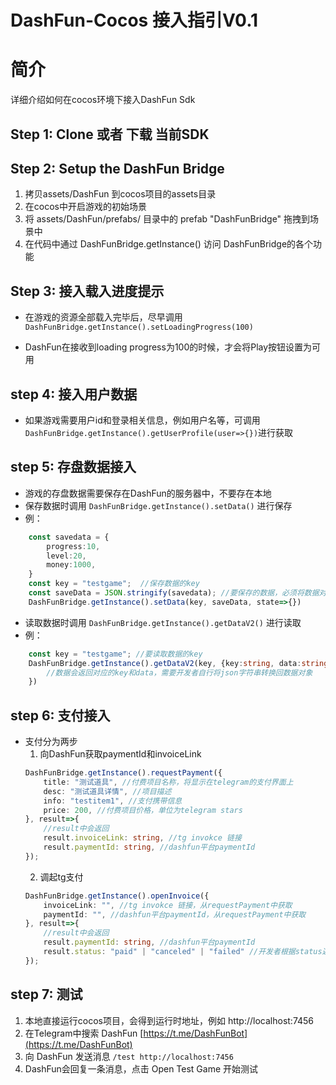 # DashFun-Cocos 接入指引V0.1

# 简介
详细介绍如何在cocos环境下接入DashFun Sdk

## Step 1: Clone 或者 下载 当前SDK
## Step 2: Setup the DashFun Bridge
1. 拷贝assets/DashFun 到cocos项目的assets目录
2. 在cocos中开启游戏的初始场景
3. 将 assets/DashFun/prefabs/ 目录中的 prefab "DashFunBridge" 拖拽到场景中
4. 在代码中通过 DashFunBridge.getInstance() 访问 DashFunBridge的各个功能

## Step 3: 接入载入进度提示
- 在游戏的资源全部载入完毕后，尽早调用  `DashFunBridge.getInstance().setLoadingProgress(100)`

- DashFun在接收到loading progress为100的时候，才会将Play按钮设置为可用

## step 4: 接入用户数据
- 如果游戏需要用户id和登录相关信息，例如用户名等，可调用 `DashFunBridge.getInstance().getUserProfile(user=>{})`进行获取

## step 5: 存盘数据接入
- 游戏的存盘数据需要保存在DashFun的服务器中，不要存在本地
- 保存数据时调用 `DashFunBridge.getInstance().setData()` 进行保存
- 例： 
``` typescript
    const savedata = {
        progress:10,
        level:20,
        money:1000,
    }
    const key = "testgame";  //保存数据的key
    const saveData = JSON.stringify(savedata); //要保存的数据，必须将数据对象转化为json字符串
    DashFunBridge.getInstance().setData(key, saveData, state=>{})
```
- 读取数据时调用 `DashFunBridge.getInstance().getDataV2()` 进行读取
- 例：
``` typescript
    const key = "testgame"; //要读取数据的key
    DashFunBridge.getInstance().getDataV2(key, {key:string, data:string}=>{
        //数据会返回对应的key和data，需要开发者自行将json字符串转换回数据对象
    })
```

## step 6: 支付接入
- 支付分为两步
    1. 向DashFun获取paymentId和invoiceLink
    ```typescript
    DashFunBridge.getInstance().requestPayment({
        title: "测试道具", //付费项目名称，将显示在telegram的支付界面上
        desc: "测试道具详情", //项目描述
        info: "testitem1", //支付携带信息
        price: 200, //付费项目价格，单位为telegram stars
    }, result=>{
        //result中会返回
        result.invoiceLink: string, //tg invokce 链接
        result.paymentId: string, //dashfun平台paymentId
    });
    ```
    2. 调起tg支付
    ```typescript
    DashFunBridge.getInstance().openInvoice({
        invoiceLink: "", //tg invokce 链接，从requestPayment中获取
        paymentId: "", //dashfun平台paymentId，从requestPayment中获取
    }, result=>{
        //result中会返回
        result.paymentId: string, //dashfun平台paymentId
        result.status: "paid" | "canceled" | "failed" //开发者根据status返回的值，如果是paid则为付费成功，客户端增加道具，其他视为失败
    });
    ```

## step 7: 测试
1. 本地直接运行cocos项目，会得到运行时地址，例如 http://localhost:7456
2. 在Telegram中搜索 DashFun [https://t.me/DashFunBot](https://t.me/DashFunBot)
3. 向 DashFun 发送消息 `/test http://localhost:7456`
4. DashFun会回复一条消息，点击 Open Test Game 开始测试